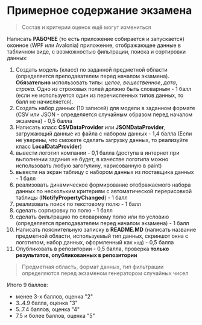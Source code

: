 # Примерное содержание экзамена

>Состав и критерии оценок ещё могут измениться

Написать **РАБОЧЕЕ** (то есть приложение собирается и запускается) оконное (WPF или Avalonia) приложение, отображающее данные в табличном виде, с возможностью фильтрации, поиска и сортировки данных:

1. Создать модель (класс) по заданной предметной области (определяется преподавателем перед началом экзамена). **Обязательно** использовать типы: *целое*, *вещественное*, *дата*, *строка*. Одно из строковых полей должно быть словарным - 1 балл (если не используется один из перечисленных типов данных, то балл не начисляется).
1. Создать набор данных (10 записей) для модели в заданном формате (CSV или JSON - определяется случайным образом перед началом экзамена) - 0,5 балла
1. Написать класс **CSVDataProvider** или **JSONDataProvider**, загружающий данные из файла с набором данных - 1,4 балла (Если не уверены, что сможете сделать загрузку данных, то реализуйте класс **LocalDataProvider**)
1. вывести логотип компании - 0,1 балла (доступа в интернет при выполнении задания не будет, в качестве логотипа можно использовать любую загогулину, нарисованную в paint)
1. вывести на экран таблицу с набором данных из поставщика данных - 1 балл
1. реализовать динамическое формирование отображаемого набора данных по нескольким критериям с автоматической перерисовкой таблицы (**INotifyPropertyChanged**) - 1 балл
1. реализовать поиск по текcтовому полю - 1 балл
1. сделать сортировку по полю - 1 балл
1. сделать фильтрацию по словарному полю или по условию (определяется преподавателем перед началом экзамена) - 1 балл
1. Написать пояснительную записку в **README.MD** (написать название предметной области, используемый тип данных, скриншот окна с логотипом, набор данных, оформленный как `код`) - 0,5 балла  
1. Опубликовать в репозитории - 0,5 балла, проверка **только результатов, опубликованных в репозитории**

>Предметная область, формат данных, тип фильтрации определяются перед экзаменом генератором случайных чисел

Итого 9 баллов:
- менее 3-х баллов, оценка "2"
- 3..4.9 балла, оценка "3"
- 5..7.4 баллов, оценка "4"
- 7.5 и более баллов, оценка "5"
